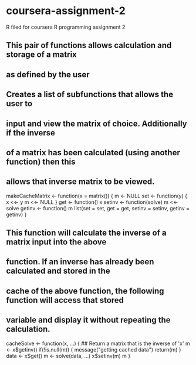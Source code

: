 # coursera-assignment-2
R filed for coursera R programming assignment 2

## This pair of functions allows calculation and storage of a matrix
## as defined by the user

## Creates a list of subfunctions that allows the user to
## input and view the matrix of choice. Additionally if the inverse
## of a matrix has been calculated (using another function) then this
## allows that inverse matrix to be viewed.

makeCacheMatrix <- function(x = matrix()) {
    m <- NULL
    set <- function(y) {
        x <<- y
        m <<- NULL
    }
    get <- function() x 
    setinv <- function(solve) m <<- solve
    getinv <- function() m
    list(set = set, get = get, setinv = setinv, getinv = getinv)
}


## This function will calculate the inverse of a matrix input into the above
## function. If an inverse has already been calculated and stored in the 
## cache of the above function, the following function will access that stored
## variable and display it without repeating the calculation.

cacheSolve <- function(x, ...) {
        ## Return a matrix that is the inverse of 'x'
    m <- x$getinv()
    if(!is.null(m)) {
        message("getting cached data")
        return(m)
    }
    data <- x$get()
    m <- solve(data, ...)
    x$setinv(m)
    m
}
